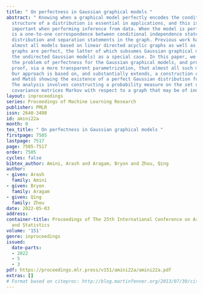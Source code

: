 ```yaml
---
title: " On perfectness in Gaussian graphical models "
abstract: " Knowing when a graphical model perfectly encodes the conditional independence
  structure of a distribution is essential in applications, and this is particularly
  important when performing inference from data. When the model is perfect, there
  is a one-to-one correspondence between conditional independence statements in the
  distribution and separation statements in the graph. Previous work has shown that
  almost all models based on linear directed acyclic graphs as well as Gaussian chain
  graphs are perfect, the latter of which subsumes Gaussian graphical models (i.e.,
  the undirected Gaussian models) as a special case. In this paper, we directly approach
  the problem of perfectness for the Gaussian graphical models, and provide a new
  proof, via a more transparent parametrization, that almost all such models are perfect.
  Our approach is based on, and substantially extends, a construction of Lněnička
  and Matúš showing the existence of a perfect Gaussian distribution for any graph.
  The analysis involves constructing a probability measure on the set of normalized
  covariance matrices Markov with respect to a graph that may be of independent interest. "
layout: inproceedings
series: Proceedings of Machine Learning Research
publisher: PMLR
issn: 2640-3498
id: amini22a
month: 0
tex_title: " On perfectness in Gaussian graphical models "
firstpage: 7505
lastpage: 7517
page: 7505-7517
order: 7505
cycles: false
bibtex_author: Amini, Arash and Aragam, Bryon and Zhou, Qing
author:
- given: Arash
  family: Amini
- given: Bryon
  family: Aragam
- given: Qing
  family: Zhou
date: 2022-05-03
address:
container-title: Proceedings of The 25th International Conference on Artificial Intelligence
  and Statistics
volume: '151'
genre: inproceedings
issued:
  date-parts:
  - 2022
  - 5
  - 3
pdf: https://proceedings.mlr.press/v151/amini22a/amini22a.pdf
extras: []
# Format based on citeproc: http://blog.martinfenner.org/2013/07/30/citeproc-yaml-for-bibliographies/
---
```


